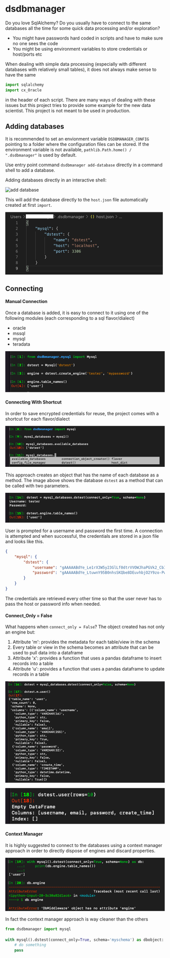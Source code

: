 # dsdbmanager
Do you love SqlAlchemy? Do you usually have to connect to the same databases all the time for some quick data processing and/or exploration?

<ul>
<li>You might have passwords hard coded in scripts and have to make sure no one sees the code</li>
<li>You might be using environment variables to store credentials or host/ports etc</li>
</ul> 

When dealing with simple data processing (especially with different databases with relatively small tables), it does not always make sense
to have the same
```python
import sqlalchemy
import cx_Oracle

```

in the header of each script. There are many ways of dealing with these issues but this project tries to provide some example
for the new data scientist. This project is not meant to be used in production.

## Adding databases
It is recommended to set an envionment variable `DSDBMANAGER_CONFIG` pointing to a folder where the configuration files can be stored.
If the environment variable is not available, `pathlib.Path.home() / ".dsdbmanager"` is used by default.

Use entry point command `dsdbmanager add-database` directly in a command shell to add a database.

Adding databases directly in an interactive shell:

![add database](https://github.com/jojoduquartier/dsdbmanager/blob/master/source/imgs/add_db.gif) 

This will add the database directly to the `host.json` file automatically created at first `import`.

![host json](https://github.com/jojoduquartier/dsdbmanager/blob/master/source/imgs/host.png)

## Connecting

#### Manual Connection 
Once a database is added, it is easy to connect to it using one of the following modules (each corresponding to a sql flavor/dialect)
    
<ul>
<li>oracle</li>
<li>mssql</li>
<li>mysql</li>
<li>teradata</li>
</ul>

![mysql connect](https://github.com/jojoduquartier/dsdbmanager/blob/master/source/imgs/manualconnection.png)

#### Connecting With Shortcut
In order to save encrypted credentials for reuse, the project comes with a shortcut for each flavor/dialect

![shortcut](https://github.com/jojoduquartier/dsdbmanager/blob/master/source/imgs/using_shortcut.png)

This approach creates an object that has the name of each database as a method. The image above shows the database `dstest` as a method
that can be called with two parameters.

![connect](https://github.com/jojoduquartier/dsdbmanager/blob/master/source/imgs/first_time.png) 

User is prompted for a username and password the first time. A connection is attempted and when successful, the credentials are stored in a json file and looks like this.

```json
{
    "mysql": {
        "dstest": {
            "username": "gAAAAABdYe_Le1rX3W5y23GlLf0dtrVVOWJhaPGVk2_CbIfpcqb_0dzu5_MFJpgTRuXF7EKk3UcLvCI5HyjP6b5daZQoMJRM2g==",
            "password": "gAAAAABdYe_LtuwnY95B0nhsSKQbe8DEuvhbjO2Y9zo-PwC_UqsmQ1whRsGyTlZGc3RRyWc3yde6cGozxPJjcjZv77itSuyKVg=="
        }
    }
}
```

The credentials are retrieved every other time so that the user never has to pass the host or password info when needed.

#### Connect_Only = False
What happens when `connect_only = False`? The object created has not only an engine but:

<ol>
<li>Attribute 'm': provides the metadata for each table/view in the schema</li>
<li>Every table or view in the schema becomes an attribute that can be used to pull data into a dataframe</li>
<li>Attribute 'x': provides a function that uses a pandas dataframe to insert records into a table</li>
<li>Attribute 'u': provides a function that uses a pandas dataframe to update records in a table</li>
</ol>

![metadata](https://github.com/jojoduquartier/dsdbmanager/blob/master/source/imgs/metadata.png)

![read data](https://github.com/jojoduquartier/dsdbmanager/blob/master/source/imgs/read_table.png)

#### Context Manager
It is highly suggested to connect to the databases using a context manager approach in order to directly dispose of engines and discard properties.

![context manager](https://github.com/jojoduquartier/dsdbmanager/blob/master/source/imgs/as_context_manager.png)

In fact the context manager approach is way cleaner than the others

```python
from dsdbmanager import mysql

with mysql().dstest(connect_only=True, schema='myschema') as dbobject:
    # do something
    pass

```
